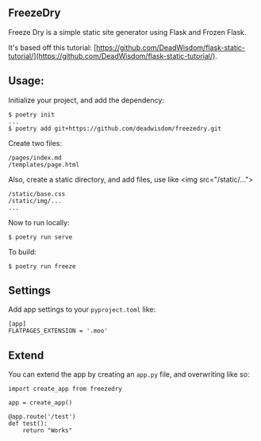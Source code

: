## FreezeDry

Freeze Dry is a simple static site generator using Flask and Frozen Flask.

It's based off this tutorial: [https://github.com/DeadWisdom/flask-static-tutorial/](https://github.com/DeadWisdom/flask-static-tutorial/).

## Usage:

Initialize your project, and add the dependency:

    $ poetry init
    ...
    $ poetry add git+https://github.com/deadwisdom/freezedry.git
  
Create two files:

    /pages/index.md
    /templates/page.html

Also, create a static directory, and add files, use like \<img src="/static/..."\>

    /static/base.css
    /static/img/...
    ...

Now to run locally:

    $ poetry run serve

To build:

    $ poetry run freeze

## Settings

Add app settings to your `pyproject.toml` like:

    [app]
    FLATPAGES_EXTENSION = '.moo'

## Extend

You can extend the app by creating an `app.py` file, and overwriting like so:

    import create_app from freezedry

    app = create_app()

    @app.route('/test')
    def test():
        return "Works"

